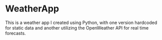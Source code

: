 # WeatherApp
This is a weather app I created using Python, with one version hardcoded for static data and another utilizing the OpenWeather API for real time forecasts.
